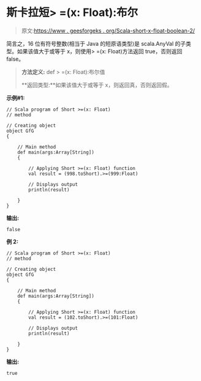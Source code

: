 # 斯卡拉短> =(x: Float):布尔

> 原文:[https://www . geesforgeks . org/Scala-short-x-float-boolean-2/](https://www.geeksforgeeks.org/scala-short-x-float-boolean-2/)

简言之，16 位有符号整数(相当于 Java 的短原语类型)是 scala.AnyVal 的子类型。如果该值大于或等于 x，则使用> =(x: Float)方法返回 true，否则返回 false。

> **方法定义:** def > =(x: Float):布尔值
> 
> **返回类型:**如果该值大于或等于 x，则返回真，否则返回假。

**示例#1:**

```
// Scala program of Short >=(x: Float) 
// method 

// Creating object 
object GfG 
{ 

    // Main method 
    def main(args:Array[String]) 
    { 

        // Applying Short >=(x: Float) function 
        val result = (998.toShort).>=(999:Float)

        // Displays output 
        println(result) 

    } 
} 
```

**输出:**

```
false

```

**例 2:**

```
// Scala program of Short >=(x: Float) 
// method 

// Creating object 
object GfG 
{ 

    // Main method 
    def main(args:Array[String]) 
    { 

        // Applying Short >=(x: Float) function 
        val result = (102.toShort).>=(101:Float)

        // Displays output 
        println(result) 

    } 
} 
```

**输出:**

```
true

```